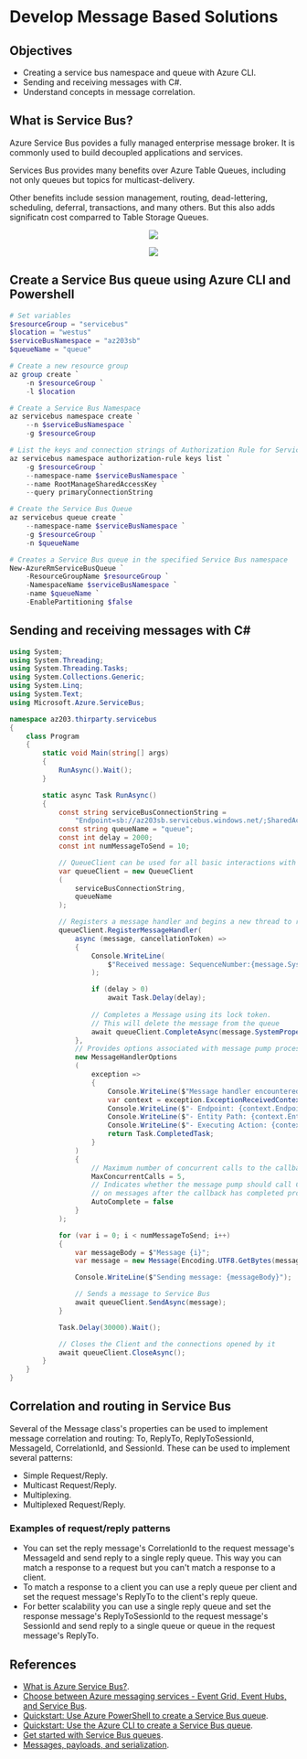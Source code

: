 # Develop Message Based Solutions

## Objectives
* Creating a service bus namespace and queue with Azure CLI.
* Sending and receiving messages with C#.
* Understand concepts in message correlation.

## What is Service Bus?
Azure Service Bus povides a fully managed enterprise message broker. It is commonly used to build decoupled applications and services.

Services Bus provides many benefits over Azure Table Queues, including not only queues but topics for multicast-delivery.

Other benefits include session management, routing, dead-lettering, scheduling, deferral, transactions, and many others. But this also adds significatn cost comparred to Table Storage Queues.

<p align="center">
    <img src="https://docs.microsoft.com/en-us/azure/service-bus-messaging/media/service-bus-messaging-overview/about-service-bus-queue.png"/>
</p>

<p align="center">
    <img src="https://docs.microsoft.com/en-us/azure/service-bus-messaging/media/service-bus-messaging-overview/about-service-bus-topic.png"/>
</p>


## Create a Service Bus queue using Azure CLI and Powershell
```powershell
# Set variables
$resourceGroup = "servicebus"
$location = "westus"
$serviceBusNamespace = "az203sb"
$queueName = "queue"

# Create a new resource group
az group create `
    -n $resourceGroup `
    -l $location

# Create a Service Bus Namespace
az servicebus namespace create `
    --n $serviceBusNamespace `
    -g $resourceGroup

# List the keys and connection strings of Authorization Rule for Service Bus Namespace
az servicebus namespace authorization-rule keys list `
    -g $resourceGroup `
    --namespace-name $serviceBusNamespace `
    --name RootManageSharedAccessKey `
    --query primaryConnectionString

# Create the Service Bus Queue
az servicebus queue create `
    --namespace-name $serviceBusNamespace `
    -g $resourceGroup `
    -n $queueName 

# Creates a Service Bus queue in the specified Service Bus namespace
New-AzureRmServiceBusQueue `
    -ResourceGroupName $resourceGroup `
    -NamespaceName $serviceBusNamespace `
    -name $queueName `
    -EnablePartitioning $false
```

## Sending and receiving messages with C#
```csharp
using System;
using System.Threading;
using System.Threading.Tasks;
using System.Collections.Generic;
using System.Linq;
using System.Text;
using Microsoft.Azure.ServiceBus;

namespace az203.thirparty.servicebus
{
    class Program 
    {
        static void Main(string[] args) 
        {
            RunAsync().Wait();
        }

        static async Task RunAsync()
        {
            const string serviceBusConnectionString = 
                "Endpoint=sb://az203sb.servicebus.windows.net/;SharedAccessKeyName=RootManageSharedAccessKey;SharedAccessKey=t9gYOnESyhuWkuKaqovzpVMOoPgWPxb8fgj7wydOKIx=";
            const string queueName = "queue";
            const int delay = 2000;
            const int numMessageToSend = 10;

            // QueueClient can be used for all basic interactions with a Service Bus Queue
            var queueClient = new QueueClient
            (
                serviceBusConnectionString, 
                queueName
            );

            // Registers a message handler and begins a new thread to receive messages
            queueClient.RegisterMessageHandler(
                async (message, cancellationToken) => 
                {
                    Console.WriteLine(
                        $"Received message: SequenceNumber:{message.SystemProperties.SequenceNumber} Body:{Encoding.UTF8.GetString(message.Body)}"
                    );

                    if (delay > 0)
                        await Task.Delay(delay);
                    
                    // Completes a Message using its lock token. 
                    // This will delete the message from the queue
                    await queueClient.CompleteAsync(message.SystemProperties.LockToken);
                },
                // Provides options associated with message pump processing
                new MessageHandlerOptions
                (
                    exception => 
                    {
                        Console.WriteLine($"Message handler encountered an exception {exception.Exception}.");
                        var context = exception.ExceptionReceivedContext;
                        Console.WriteLine($"- Endpoint: {context.Endpoint}");
                        Console.WriteLine($"- Entity Path: {context.EntityPath}");
                        Console.WriteLine($"- Executing Action: {context.Action}");
                        return Task.CompletedTask;
                    }
                )
                {
                    // Maximum number of concurrent calls to the callback the message pump should initiate
                    MaxConcurrentCalls = 5,
                    // Indicates whether the message pump should call CompleteAsync 
                    // on messages after the callback has completed processing
                    AutoComplete = false
                }
            );

            for (var i = 0; i < numMessageToSend; i++) 
            {
                var messageBody = $"Message {i}";
                var message = new Message(Encoding.UTF8.GetBytes(messageBody));

                Console.WriteLine($"Sending message: {messageBody}");

                // Sends a message to Service Bus
                await queueClient.SendAsync(message);
            }

            Task.Delay(30000).Wait();

            // Closes the Client and the connections opened by it
            await queueClient.CloseAsync();
        }
    }
}
```

## Correlation and routing in Service Bus
Several of the Message class's properties can be used to implement message correlation and routing: To, ReplyTo, ReplyToSessionId, MessageId, CorrelationId, and SessionId. These can be used to implement several patterns:
* Simple Request/Reply.
* Multicast Request/Reply.
* Multiplexing.
* Multiplexed Request/Reply.

### Examples of request/reply patterns
* You can set the reply message's CorrelationId to the request message's MessageId and send reply to a single reply queue. This way you can match a response to a request but you can't match a response to a client.
* To match a response to a client you can use a reply queue per client and set the request message's ReplyTo to the client's reply queue.
* For better scalability you can use a single reply queue and set the response message's ReplyToSessionId to the request message's SessionId and send reply to a single queue or queue in the request message's ReplyTo.

## References
* [What is Azure Service Bus?](https://docs.microsoft.com/en-us/azure/service-bus-messaging/service-bus-messaging-overview).
* [Choose between Azure messaging services - Event Grid, Event Hubs, and Service Bus](https://docs.microsoft.com/en-us/azure/event-grid/compare-messaging-services).
* [Quickstart: Use Azure PowerShell to create a Service Bus queue](https://docs.microsoft.com/en-us/azure/service-bus-messaging/service-bus-quickstart-powershell).
* [Quickstart: Use the Azure CLI to create a Service Bus queue](https://docs.microsoft.com/en-us/azure/service-bus-messaging/service-bus-quickstart-cli).
* [Get started with Service Bus queues](https://docs.microsoft.com/en-us/azure/service-bus-messaging/service-bus-dotnet-get-started-with-queues).
* [Messages, payloads, and serialization](https://docs.microsoft.com/en-us/azure/service-bus-messaging/service-bus-messages-payloads).